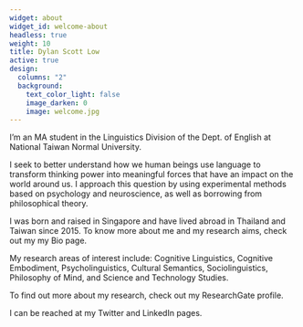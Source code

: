 ```yaml
---
widget: about
widget_id: welcome-about
headless: true
weight: 10
title: Dylan Scott Low
active: true
design:
  columns: "2"
  background:
    text_color_light: false
    image_darken: 0
    image: welcome.jpg
---
```

<!--StartFragment-->

I’m an MA student in the Linguistics Division of the Dept. of English at National Taiwan Normal University.

I seek to better understand how we human beings use language to transform thinking power into meaningful forces that have an impact on the world around us. I approach this question by using experimental methods based on psychology and neuroscience, as well as borrowing from philosophical theory.

I was born and raised in Singapore and have lived abroad in Thailand and Taiwan since 2015. To know more about me and my research aims, check out my my Bio page.

My research areas of interest include: Cognitive Linguistics, Cognitive Embodiment, Psycholinguistics, Cultural Semantics, Sociolinguistics, Philosophy of Mind, and Science and Technology Studies.

To find out more about my research, check out my ResearchGate profile.

I can be reached at my Twitter and LinkedIn pages.

<!--EndFragment-->